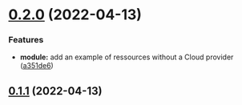 # [0.2.0](https://github.com/timoa/terraform-module-template/compare/0.1.1...0.2.0) (2022-04-13)


### Features

* **module:** add an example of ressources without a Cloud provider ([a351de6](https://github.com/timoa/terraform-module-template/commit/a351de69c4518ab03b3748d726ea663cf2565695))

## [0.1.1](https://github.com/timoa/terraform-module-template/compare/0.1.0...0.1.1) (2022-04-13)
